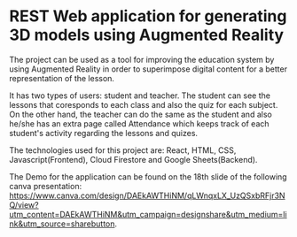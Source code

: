 
# REST Web application for generating 3D models using Augmented Reality

The project can be used as a tool for improving the education system by using Augmented Reality in order to superimpose digital content for a better representation of the lesson.

It has two types of users: student and teacher. The student can see the lessons that coresponds to each class and also the quiz for each subject. On the other hand, the teacher can do the same as the student and also he/she has an extra page called Attendance which keeps track of each student's activity regarding the lessons and quizes. 

The technologies used for this project are: React, HTML, CSS, Javascript(Frontend), Cloud Firestore and Google Sheets(Backend).

The Demo for the application can be found on the 18th slide of the following canva presentation: https://www.canva.com/design/DAEkAWTHiNM/qLWnqxLX_UzQSxbRFjr3NQ/view?utm_content=DAEkAWTHiNM&utm_campaign=designshare&utm_medium=link&utm_source=sharebutton. 
